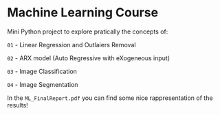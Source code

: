 # Machine Learning Course
Mini Python project to explore pratically the concepts of:

`01` - Linear Regression and Outlaiers Removal

`02` - ARX model (Auto Regressive with eXogeneous input)

`03` - Image Classification

`04` - Image Segmentation

In the `ML_FinalReport.pdf` you can find some nice rappresentation of the results! 
